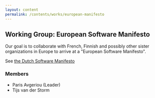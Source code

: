 ```yaml
---
layout: content
permalink: /contents/works/european-manifesto
---
```


## Working Group: European Software Manifesto

Our goal is to collaborate with French, Finnish and possibly other sister organizations in Europe to arrive at a "European Software Manifesto".

See [the Dutch Software Manifesto](/contents/manifesto)

### Members

* Paris Avgeriou (Leader)
* Tijs van der Storm

